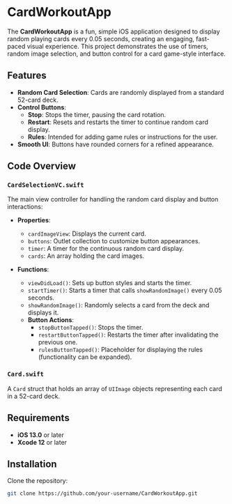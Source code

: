 # CardWorkoutApp

The **CardWorkoutApp** is a fun, simple iOS application designed to display random playing cards every 0.05 seconds, creating an engaging, fast-paced visual experience. This project demonstrates the use of timers, random image selection, and button control for a card game-style interface.

## Features

- **Random Card Selection**: Cards are randomly displayed from a standard 52-card deck.
- **Control Buttons**:
  - **Stop**: Stops the timer, pausing the card rotation.
  - **Restart**: Resets and restarts the timer to continue random card display.
  - **Rules**: Intended for adding game rules or instructions for the user.
- **Smooth UI**: Buttons have rounded corners for a refined appearance.

## Code Overview

### `CardSelectionVC.swift`

The main view controller for handling the random card display and button interactions:

- **Properties**:
  - `cardImageView`: Displays the current card.
  - `buttons`: Outlet collection to customize button appearances.
  - `timer`: A timer for the continuous random card display.
  - `cards`: An array holding the card images.

- **Functions**:
  - `viewDidLoad()`: Sets up button styles and starts the timer.
  - `startTimer()`: Starts a timer that calls `showRandomImage()` every 0.05 seconds.
  - `showRandomImage()`: Randomly selects a card from the deck and displays it.
  - **Button Actions**:
    - `stopButtonTapped()`: Stops the timer.
    - `restartButtonTapped()`: Restarts the timer after invalidating the previous one.
    - `rulesButtonTapped()`: Placeholder for displaying the rules (functionality can be expanded).

### `Card.swift`

A `Card` struct that holds an array of `UIImage` objects representing each card in a 52-card deck.

## Requirements

- **iOS 13.0** or later
- **Xcode 12** or later

## Installation

Clone the repository:

```bash
git clone https://github.com/your-username/CardWorkoutApp.git
